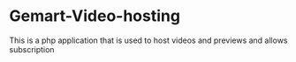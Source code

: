 # Gemart-Video-hosting
This is a php application that is used to host videos and previews and allows subscription
